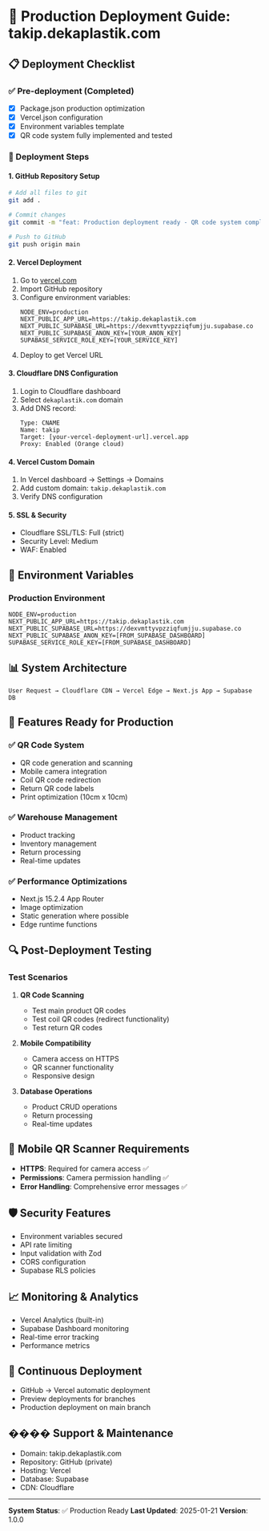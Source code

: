 # 🚀 Production Deployment Guide: takip.dekaplastik.com

## 📋 Deployment Checklist

### ✅ Pre-deployment (Completed)
- [x] Package.json production optimization
- [x] Vercel.json configuration
- [x] Environment variables template
- [x] QR code system fully implemented and tested

### 🔄 Deployment Steps

#### 1. **GitHub Repository Setup**
```bash
# Add all files to git
git add .

# Commit changes
git commit -m "feat: Production deployment ready - QR code system complete"

# Push to GitHub
git push origin main
```

#### 2. **Vercel Deployment**
1. Go to [vercel.com](https://vercel.com)
2. Import GitHub repository
3. Configure environment variables:
   ```env
   NODE_ENV=production
   NEXT_PUBLIC_APP_URL=https://takip.dekaplastik.com
   NEXT_PUBLIC_SUPABASE_URL=https://dexvmttyvpzziqfumjju.supabase.co
   NEXT_PUBLIC_SUPABASE_ANON_KEY=[YOUR_ANON_KEY]
   SUPABASE_SERVICE_ROLE_KEY=[YOUR_SERVICE_KEY]
   ```
4. Deploy to get Vercel URL

#### 3. **Cloudflare DNS Configuration**
1. Login to Cloudflare dashboard
2. Select `dekaplastik.com` domain
3. Add DNS record:
   ```
   Type: CNAME
   Name: takip
   Target: [your-vercel-deployment-url].vercel.app
   Proxy: Enabled (Orange cloud)
   ```

#### 4. **Vercel Custom Domain**
1. In Vercel dashboard → Settings → Domains
2. Add custom domain: `takip.dekaplastik.com`
3. Verify DNS configuration

#### 5. **SSL & Security**
- Cloudflare SSL/TLS: Full (strict)
- Security Level: Medium
- WAF: Enabled

## 🔧 Environment Variables

### Production Environment
```env
NODE_ENV=production
NEXT_PUBLIC_APP_URL=https://takip.dekaplastik.com
NEXT_PUBLIC_SUPABASE_URL=https://dexvmttyvpzziqfumjju.supabase.co
NEXT_PUBLIC_SUPABASE_ANON_KEY=[FROM_SUPABASE_DASHBOARD]
SUPABASE_SERVICE_ROLE_KEY=[FROM_SUPABASE_DASHBOARD]
```

## 📊 System Architecture

```
User Request → Cloudflare CDN → Vercel Edge → Next.js App → Supabase DB
```

## 🎯 Features Ready for Production

### ✅ QR Code System
- QR code generation and scanning
- Mobile camera integration
- Coil QR code redirection
- Return QR code labels
- Print optimization (10cm x 10cm)

### ✅ Warehouse Management
- Product tracking
- Inventory management
- Return processing
- Real-time updates

### ✅ Performance Optimizations
- Next.js 15.2.4 App Router
- Image optimization
- Static generation where possible
- Edge runtime functions

## 🔍 Post-Deployment Testing

### Test Scenarios
1. **QR Code Scanning**
   - Test main product QR codes
   - Test coil QR codes (redirect functionality)
   - Test return QR codes

2. **Mobile Compatibility**
   - Camera access on HTTPS
   - QR scanner functionality
   - Responsive design

3. **Database Operations**
   - Product CRUD operations
   - Return processing
   - Real-time updates

## 📱 Mobile QR Scanner Requirements
- **HTTPS**: Required for camera access ✅
- **Permissions**: Camera permission handling ✅
- **Error Handling**: Comprehensive error messages ✅

## 🛡️ Security Features
- Environment variables secured
- API rate limiting
- Input validation with Zod
- CORS configuration
- Supabase RLS policies

## 📈 Monitoring & Analytics
- Vercel Analytics (built-in)
- Supabase Dashboard monitoring
- Real-time error tracking
- Performance metrics

## 🔄 Continuous Deployment
- GitHub → Vercel automatic deployment
- Preview deployments for branches
- Production deployment on main branch

## ���� Support & Maintenance
- Domain: takip.dekaplastik.com
- Repository: GitHub (private)
- Hosting: Vercel
- Database: Supabase
- CDN: Cloudflare

---

**System Status**: ✅ Production Ready
**Last Updated**: 2025-01-21
**Version**: 1.0.0
